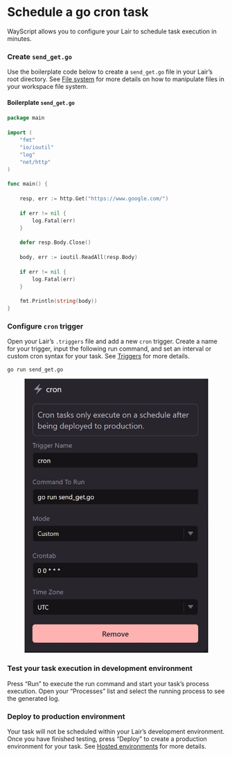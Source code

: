 # Schedule a go cron task

WayScript allows you to configure your Lair to schedule task execution in minutes.

### Create `send_get.go`

Use the boilerplate code below to create a `send_get.go` file in your Lair’s root directory. See [File system](../../platform/lairs/file-system.md) for more details on how to manipulate files in your workspace file system.

#### Boilerplate `send_get.go`

```go
package main

import (
    "fmt"
    "io/ioutil"
    "log"
    "net/http"
)

func main() {

    resp, err := http.Get("https://www.google.com/")

    if err != nil {
        log.Fatal(err)
    }

    defer resp.Body.Close()

    body, err := ioutil.ReadAll(resp.Body)

    if err != nil {
        log.Fatal(err)
    }

    fmt.Println(string(body))
}

```

### Configure `cron` trigger

Open your Lair’s `.triggers` file and add a new `cron` trigger. Create a name for your trigger, input the following run command, and set an interval or custom cron syntax for your task. See [Triggers](../../platform/lairs/triggers.md) for more details.

```
go run send_get.go
```

<figure><img src="../../.gitbook/assets/cron-go-setup.jpg" alt=""><figcaption></figcaption></figure>



### Test your task execution in development environment

Press “Run” to execute the run command and start your task’s process execution. Open your “Processes” list and select the running process to see the generated log.

### Deploy to production environment

Your task will not be scheduled within your Lair’s development environment. Once you have finished testing, press “Deploy” to create a production environment for your task. See [Hosted environments](../../platform/lairs/deployments.md) for more details.
